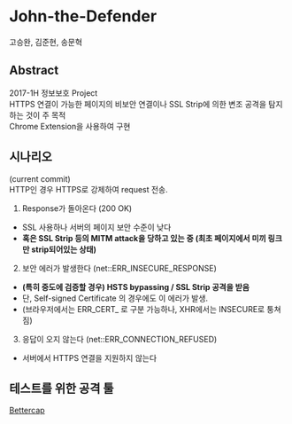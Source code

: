 # John-the-Defender
고승완, 김준현, 송문혁

## Abstract
2017-1H 정보보호 Project  
HTTPS 연결이 가능한 페이지의 비보안 연결이나 SSL Strip에 의한 변조 공격을 탐지하는 것이 주 목적  
Chrome Extension을 사용하여 구현

## 시나리오
(current commit)  
HTTP인 경우 HTTPS로 강제하여 request 전송.  
1. Response가 돌아온다 (200 OK)
- SSL 사용하나 서버의 페이지 보안 수준이 낮다
- **혹은 SSL Strip 등의 MITM attack을 당하고 있는 중 (최초 페이지에서 미끼 링크만 strip되어있는 상태)**
2. 보안 에러가 발생한다 (net::ERR_INSECURE_RESPONSE)
- **(특히 중도에 검증할 경우) HSTS bypassing / SSL Strip 공격을 받음**
- 단, Self-signed Certificate 의 경우에도 이 에러가 발생.
- (브라우저에서는 ERR_CERT_ 로 구분 가능하나, XHR에서는 INSECURE로 퉁쳐짐)
3. 응답이 오지 않는다 (net::ERR_CONNECTION_REFUSED)
- 서버에서 HTTPS 연결을 지원하지 않는다

## 테스트를 위한 공격 툴
[Bettercap](https://www.bettercap.org/docs/install.html)